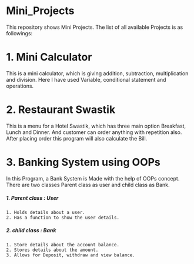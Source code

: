 # Mini_Projects
This repository shows Mini Projects. The list of all available Projects is as followings:

# 1. Mini Calculator
This is a mini calculator, which is giving addition, subtraction, multiplication and division. Here I have used Variable, conditional statement and operations.

# 2. Restaurant Swastik 
This is a menu for a Hotel Swastik, which has three main option Breakfast, Lunch and Dinner. And customer can order anything with repetition also. After placing order this program will also calculate the Bill.

# 3. Banking System using OOPs
In this Program, a Bank System is Made with the help of OOPs concept. There are two classes Parent class as user and child class as Bank.
##### 1. Parent class : User
    1. Holds details about a user.
    2. Has a function to show the user details. 
##### 2. child class : Bank
    1. Store details about the account balance.
    2. Stores details about the amount.
    3. Allows for Deposit, withdraw and view balance.

